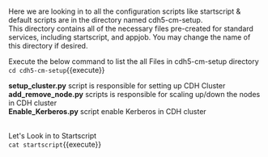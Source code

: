 <br>Here we are looking in to all the configuration scripts like startscript & default scripts are in the directory named cdh5-cm-setup.
<br>
This directory contains all of the necessary files pre-created for standard services, including startscript, and appjob. 
You may change the name of this directory if desired.<br>

Execute the below command to list the all Files in cdh5-cm-setup directory <br>
`cd cdh5-cm-setup`{{execute}}<br>

<b>setup_cluster.py</b> script is responsible for setting up CDH Cluster <br>
<b>add_remove_node.py</b>  scripts is responsible for scaling up/down the nodes in CDH cluster<br>
<b>Enable_Kerberos.py</b> script enable Kerberos in CDH cluster<br>
<br>

Let's Look in to Startscript<br>
`cat startscript`{{execute}}

